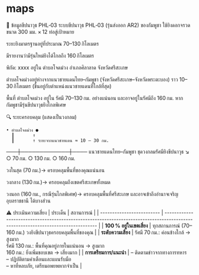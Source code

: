 # maps
🎯 ข้อมูลขีปนาวุธ PHL‑03
ระบบขีปนาวุธ PHL‑03 (รุ่นส่งออก AR2) ของกัมพูชา ใช้ยิงดอกจรวดขนาด 300 มม. × 12 ท่อสู่เป้าหมาย

ระยะยิงมาตรฐานอยู่ที่ประมาณ 70–130 กิโลเมตร 

มีรายงานว่ามีรุ่นใหม่ยิงได้ไกลถึง 160 กิโลเมตร

พิกัด: xxxx อยู่ใน ตำบลโจดม่วง อำเภอศิลาลาด จังหวัดศรีสะเกษ

ตำบลโจดม่วงอยู่ห่างจากแนวชายแดนไทย–กัมพูชา (จังหวัดศรีสะเกษ–จังหวัดพระตะบอง) ราว 10–30 กิโลเมตร (ขึ้นอยู่กับตำแหน่งแนวชายแดนที่ใกล้ที่สุด)

พื้นที่ ตำบลโจดม่วง อยู่ใน รัศมี 70–130 กม. อย่างแน่นอน และอาจอยู่ในรัศมีถึง 160 กม. หากกัมพูชามีรุ่นขีปนาวุธยิงไกลพิเศษ

🔍 ระยะครอบคลุม (แสดงเป็นวงกลม)

    • ตำบลโจดม่วง ●
      ┃       ↑
      ┃       ↑ ระยะจากแนวชายแดน ≈ 10 – 30 กม.
───┼─────────────┼──── แนวชายแดนไทย–กัมพูชา
   ชุดวงกลมรัศมียิงขีปนาวุธ ↘
    ○ 70 กม.
    ○ 130 กม.
    ○ 160 กม.

วงในสุด (70 กม.)→ ครอบคลุมพื้นที่ของคุณแน่นอน

วงกลาง (130 กม.)→ ครอบคลุมถึงเขตศรีสะเกษทั้งหมด

วงนอก (160 กม., กรณีรุ่นไกลพิเศษ)→ ครอบคลุมพื้นที่ศรีสะเกษ และอาจเข้าถึงอำนาจเจริญ อุบลราชธานี ได้บางส่วน


⚠️ ประเมินความเสี่ยง
| ประเด็น                   | สถานการณ์                                                                                                                        |
| ------------------------- | -------------------------------------------------------------------------------------------------------------------------------- |
| **100 % อยู่ในเขตเสี่ยง** | ทุกสถานการณ์ (70–160 กม.) วงยิงขีปนาวุธครอบคลุมพื้นที่ของคุณ                                                                     |
| **ระดับความเสี่ยง**       | รัศมี 70 กม.: ค่อนข้างใกล้ → สูงมาก<br>รัศมี 130 กม.: พื้นที่คุณอยู่ภายในแน่นอน → สูงมาก<br>160 กม.: ยิ่งเพิ่มขอบเขต → เสี่ยงมาก |
| **การเตรียมการ/แนะนำ**    | – ติดตามข่าวจากทางการทหาร<br>– ปฏิบัติตามคำเตือนและแผนรับมือ<br>– หาที่หลบภัย, เตรียมอพยพหากจำเป็น                               |

